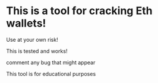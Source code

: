 <h1>This is a tool for cracking Eth wallets!</h1>

<p>Use at your own risk!</p>
<p>This is tested and works!</p>
<p>comment any bug that might appear</p>
<p>This tool is for educational purposes</p>
